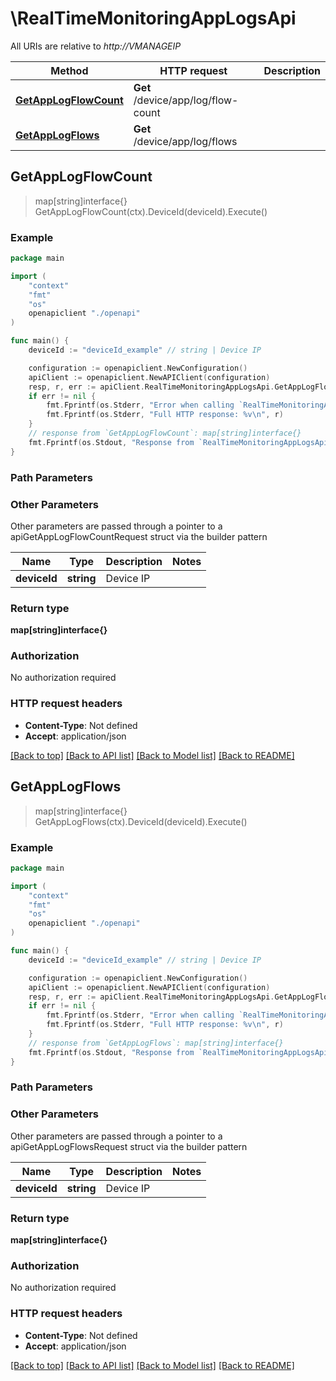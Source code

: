 # \RealTimeMonitoringAppLogsApi

All URIs are relative to *http://VMANAGEIP*

Method | HTTP request | Description
------------- | ------------- | -------------
[**GetAppLogFlowCount**](RealTimeMonitoringAppLogsApi.md#GetAppLogFlowCount) | **Get** /device/app/log/flow-count | 
[**GetAppLogFlows**](RealTimeMonitoringAppLogsApi.md#GetAppLogFlows) | **Get** /device/app/log/flows | 



## GetAppLogFlowCount

> map[string]interface{} GetAppLogFlowCount(ctx).DeviceId(deviceId).Execute()





### Example

```go
package main

import (
    "context"
    "fmt"
    "os"
    openapiclient "./openapi"
)

func main() {
    deviceId := "deviceId_example" // string | Device IP

    configuration := openapiclient.NewConfiguration()
    apiClient := openapiclient.NewAPIClient(configuration)
    resp, r, err := apiClient.RealTimeMonitoringAppLogsApi.GetAppLogFlowCount(context.Background()).DeviceId(deviceId).Execute()
    if err != nil {
        fmt.Fprintf(os.Stderr, "Error when calling `RealTimeMonitoringAppLogsApi.GetAppLogFlowCount``: %v\n", err)
        fmt.Fprintf(os.Stderr, "Full HTTP response: %v\n", r)
    }
    // response from `GetAppLogFlowCount`: map[string]interface{}
    fmt.Fprintf(os.Stdout, "Response from `RealTimeMonitoringAppLogsApi.GetAppLogFlowCount`: %v\n", resp)
}
```

### Path Parameters



### Other Parameters

Other parameters are passed through a pointer to a apiGetAppLogFlowCountRequest struct via the builder pattern


Name | Type | Description  | Notes
------------- | ------------- | ------------- | -------------
 **deviceId** | **string** | Device IP | 

### Return type

**map[string]interface{}**

### Authorization

No authorization required

### HTTP request headers

- **Content-Type**: Not defined
- **Accept**: application/json

[[Back to top]](#) [[Back to API list]](../README.md#documentation-for-api-endpoints)
[[Back to Model list]](../README.md#documentation-for-models)
[[Back to README]](../README.md)


## GetAppLogFlows

> map[string]interface{} GetAppLogFlows(ctx).DeviceId(deviceId).Execute()





### Example

```go
package main

import (
    "context"
    "fmt"
    "os"
    openapiclient "./openapi"
)

func main() {
    deviceId := "deviceId_example" // string | Device IP

    configuration := openapiclient.NewConfiguration()
    apiClient := openapiclient.NewAPIClient(configuration)
    resp, r, err := apiClient.RealTimeMonitoringAppLogsApi.GetAppLogFlows(context.Background()).DeviceId(deviceId).Execute()
    if err != nil {
        fmt.Fprintf(os.Stderr, "Error when calling `RealTimeMonitoringAppLogsApi.GetAppLogFlows``: %v\n", err)
        fmt.Fprintf(os.Stderr, "Full HTTP response: %v\n", r)
    }
    // response from `GetAppLogFlows`: map[string]interface{}
    fmt.Fprintf(os.Stdout, "Response from `RealTimeMonitoringAppLogsApi.GetAppLogFlows`: %v\n", resp)
}
```

### Path Parameters



### Other Parameters

Other parameters are passed through a pointer to a apiGetAppLogFlowsRequest struct via the builder pattern


Name | Type | Description  | Notes
------------- | ------------- | ------------- | -------------
 **deviceId** | **string** | Device IP | 

### Return type

**map[string]interface{}**

### Authorization

No authorization required

### HTTP request headers

- **Content-Type**: Not defined
- **Accept**: application/json

[[Back to top]](#) [[Back to API list]](../README.md#documentation-for-api-endpoints)
[[Back to Model list]](../README.md#documentation-for-models)
[[Back to README]](../README.md)

